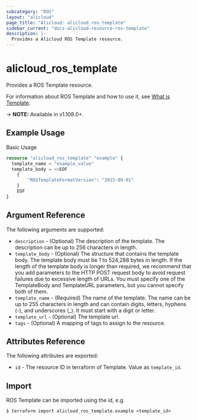 ```yaml
---
subcategory: "ROS"
layout: "alicloud"
page_title: "Alicloud: alicloud_ros_template"
sidebar_current: "docs-alicloud-resource-ros-template"
description: |-
  Provides a Alicloud ROS Template resource.
---
```


# alicloud\_ros\_template

Provides a ROS Template resource.

For information about ROS Template and how to use it, see [What is Template](https://www.alibabacloud.com/help/en/doc-detail/141851.htm).

-> **NOTE:** Available in v1.108.0+.

## Example Usage

Basic Usage

```terraform
resource "alicloud_ros_template" "example" {
  template_name = "example_value"
  template_body = <<EOF
    {
    	"ROSTemplateFormatVersion": "2015-09-01"
    }
    EOF
}

```

## Argument Reference

The following arguments are supported:

* `description` - (Optional) The description of the template. The description can be up to 256 characters in length.
* `template_body` - (Optional) The structure that contains the template body. The template body must be 1 to 524,288 bytes in length.  If the length of the template body is longer than required, we recommend that you add parameters to the HTTP POST request body to avoid request failures due to excessive length of URLs.  You must specify one of the TemplateBody and TemplateURL parameters, but you cannot specify both of them.
* `template_name` - (Required) The name of the template. The name can be up to 255 characters in length and can contain digits, letters, hyphens (-), and underscores (_). It must start with a digit or letter.
* `template_url` - (Optional) The template url.
* `tags` - (Optional) A mapping of tags to assign to the resource.

## Attributes Reference

The following attributes are exported:

* `id` - The resource ID in terraform of Template. Value as `template_id`.

## Import

ROS Template can be imported using the id, e.g.

```
$ terraform import alicloud_ros_template.example <template_id>
```
